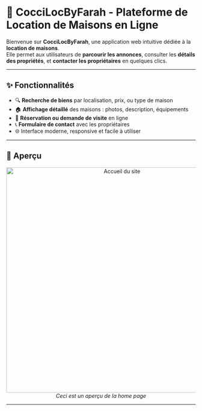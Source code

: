 
# 🏡 CocciLocByFarah - Plateforme de Location de Maisons en Ligne

Bienvenue sur **CocciLocByFarah**, une application web intuitive dédiée à la **location de maisons**.  
Elle permet aux utilisateurs de **parcourir les annonces**, consulter les **détails des propriétés**, et **contacter les propriétaires** en quelques clics.

---

## ✨ Fonctionnalités

- 🔍 **Recherche de biens** par localisation, prix, ou type de maison
- 🏠 **Affichage détaillé** des maisons : photos, description, équipements
- 📅 **Réservation ou demande de visite** en ligne
- 📞 **Formulaire de contact** avec les propriétaires
- 🌐 Interface moderne, responsive et facile à utiliser

---

## 📸 Aperçu

<p align="center">
  <img src="assets/images/AperçuDuSite.png" alt="Accueil du site" width="600"><br>
  <em>Ceci est un aperçu de la home page</em>
</p>

---

